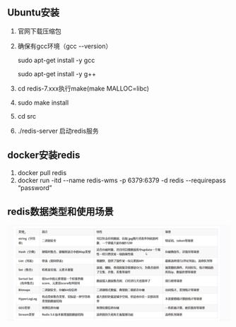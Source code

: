 ## Ubuntu安装

1. 官网下载压缩包

2. 确保有gcc环境（gcc --version） 

   sudo apt-get install -y gcc

   sudo apt-get install -y g++

3. cd redis-7.xxx执行make(make MALLOC=libc)

4. sudo make install

5. cd src

6. ./redis-server 启动redis服务  

## docker安装redis

1. docker pull redis
2. docker run -itd --name redis-wms -p 6379:6379 -d redis --requirepass “password”

## redis数据类型和使用场景

![images](images\001.png)



